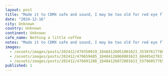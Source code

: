 ```yaml
---
layout: post
title: "Made it to CDMX safe and sound, I may be too old for red eye flights. Nothing a little coffee from the first stop on the #worldcoffeetour Mexico edition (it may include some tacos as well)"
date: "2024-12-16"
city: Unknown
country: Unknown
continent: Unknown
cafe_name: Nothing a little coffee
notes: "Made it to CDMX safe and sound, I may be too old for red eye flights. Nothing a little coffee from the first stop on the #worldcoffeetour Mexico edition (it may include some tacos as well)"
images: 
  - /assets/images/posts/202412/470350919_18484126051001623_3539761778808838659_n_18046063331144963.jpg
  - /assets/images/posts/202412/470659485_18484126060001623_8840542783198092794_n_17857997658264740.jpg
  - /assets/images/posts/202412/470491288_18484126072001623_5579605776536874742_n_18050870876298620.jpg
published: 1
---
```


